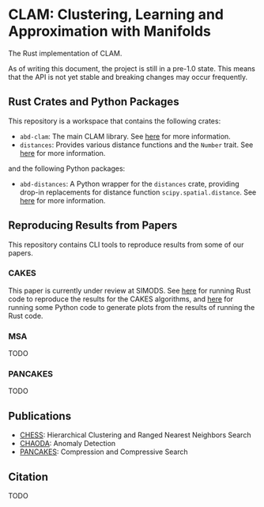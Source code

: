 # CLAM: Clustering, Learning and Approximation with Manifolds

The Rust implementation of CLAM.

As of writing this document, the project is still in a pre-1.0 state.
This means that the API is not yet stable and breaking changes may occur frequently.

## Rust Crates and Python Packages

This repository is a workspace that contains the following crates:

- `abd-clam`: The main CLAM library. See [here](crates/abd-clam/README.md) for more information.
- `distances`: Provides various distance functions and the `Number` trait. See [here](crates/distances/README.md) for more information.

and the following Python packages:

- `abd-distances`: A Python wrapper for the `distances` crate, providing drop-in replacements for distance function `scipy.spatial.distance`. See [here](python/distances/README.md) for more information.

## Reproducing Results from Papers

This repository contains CLI tools to reproduce results from some of our papers.

### CAKES

This paper is currently under review at SIMODS.
See [here](benches/cakes/README.md) for running Rust code to reproduce the results for the CAKES algorithms, and [here](benches/py-cakes/README.md) for running some Python code to generate plots from the results of running the Rust code.

### MSA

TODO

### PANCAKES

TODO

## Publications

- [CHESS](https://arxiv.org/abs/1908.08551): Hierarchical Clustering and Ranged Nearest Neighbors Search
- [CHAODA](https://arxiv.org/abs/2103.11774): Anomaly Detection
- [PANCAKES](https://arxiv.org/pdf/2409.12161): Compression and Compressive Search

## Citation

TODO

